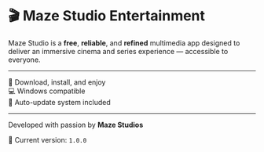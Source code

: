 # 🎬 Maze Studio Entertainment

Maze Studio is a **free**, **reliable**, and **refined** multimedia app designed to deliver an immersive cinema and series experience — accessible to everyone.

---

🎥 Download, install, and enjoy  
💻 Windows compatible  
🔄 Auto-update system included

---

Developed with passion by **Maze Studios**

📅 Current version: `1.0.0`
